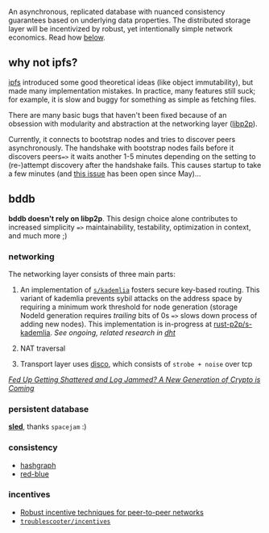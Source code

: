 An asynchronous, replicated database with nuanced consistency guarantees based on underlying data properties. The distributed storage layer will be incentivized by robust, yet intentionally simple network economics. Read how [below](#intro).

## why not ipfs?

[ipfs](https://ipfs.io/docs/) introduced some good theoretical ideas (like object immutability), but made many implementation mistakes. In practice, many features still suck; for example, it is slow and buggy for something as simple as fetching files.

There are many basic bugs that haven't been fixed because of an obsession with modularity and abstraction at the networking layer ([libp2p](https://github.com/ipfs/go-ipfs)). 

Currently, it connects to bootstrap nodes and tries to discover peers asynchronously. The handshake with bootstrap nodes fails before it discovers peers`=>` it waits another 1-5 minutes depending on the setting to (re-)attempt discovery after the handshake fails. This causes startup to take a few minutes (and [this issue](https://github.com/ipfs/go-ipfs/issues/5953) has been open since May)...

## bddb <a name = "intro"></a>

**bddb doesn't rely on libp2p**. This design choice alone contributes to increased simplicity `=>` maintainability, testability, optimization in context, and much more ;)

### networking

The networking layer consists of three main parts:

1. An implementation of [`s/kademlia`](https://www.researchgate.net/publication/4319659_SKademlia_A_practicable_approach_towards_secure_key-based_routing) fosters secure key-based routing. This variant of kademlia prevents sybil attacks on the address space by requiring a minimum work threshold for node generation (storage NodeId generation requires *trailing* bits of 0s `=>` slows down process of adding new nodes). This implementation is in-progress at [rust-p2p/s-kademlia](https://github.com/rust-p2p/s-kademlia). *See ongoing, related research in [dht](./dht)*

2. NAT traversal

3. Transport layer uses [disco](https://github.com/rozbb/disco-rs), which consists of `strobe + noise` over tcp

*[Fed Up Getting Shattered and Log Jammed? A New Generation of Crypto is Coming](https://www.youtube.com/watch?v=bTGLO4obxco)*

### persistent database

**[sled](https://github.com/spacejam/sled/)**, thanks `spacejam` :)

### consistency

* [hashgraph](https://www.swirlds.com/downloads/SWIRLDS-TR-2016-01.pdf)
* [red-blue](https://www.usenix.org/system/files/conference/osdi12/osdi12-final-162.pdf)

### incentives

* [Robust incentive techniques for peer-to-peer networks](https://zoo.cs.yale.edu/classes/cs426/2012/bib/feldman04robust.pdf)
* [`troublescooter/incentives`](https://github.com/troublescooter/incentives)
